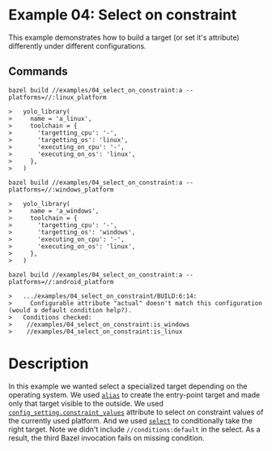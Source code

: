 # Example 04: Select on constraint

This example demonstrates how to build a target (or set it's attribute)
differently under different configurations.

## Commands

```
bazel build //examples/04_select_on_constraint:a --platforms=//:linux_platform

>   yolo_library(
>     name = 'a_linux',
>     toolchain = {
>       'targetting_cpu': '-',
>       'targetting_os': 'linux',
>       'executing_on_cpu': '-',
>       'executing_on_os': 'linux',
>     },
>   )

bazel build //examples/04_select_on_constraint:a --platforms=//:windows_platform

>   yolo_library(
>     name = 'a_windows',
>     toolchain = {
>       'targetting_cpu': '-',
>       'targetting_os': 'windows',
>       'executing_on_cpu': '-',
>       'executing_on_os': 'linux',
>     },
>   )

bazel build //examples/04_select_on_constraint:a --platforms=//:android_platform

>   .../examples/04_select_on_constraint/BUILD:6:14:
>     Configurable attribute "actual" doesn't match this configuration (would a default condition help?).
>   Conditions checked:
>    //examples/04_select_on_constraint:is_windows
>    //examples/04_select_on_constraint:is_linux
```

# Description

In this example we wanted select a specialized target depending on the operating
system. We used
[`alias`](https://docs.bazel.build/versions/master/be/general.html#alias) to
create the entry-point target and made only that target visible to the outside.
We used
[`config_setting.constraint_values`](https://docs.bazel.build/versions/master/be/general.html#config_setting.constraint_values)
attribute to select on constraint values of the currently used platform. And we
used 
[`select`](https://docs.bazel.build/versions/master/be/functions.html#select) to
conditionally take the right target. Note we didn't include
`//conditions:default` in the select. As a result, the third Bazel invocation
fails on missing condition.
